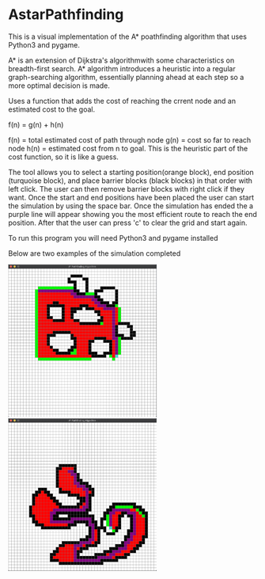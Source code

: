 # AstarPathfinding

This is a visual implementation of the A* poathfinding algorithm that uses Python3 and pygame.

A* is an extension of Dijkstra's algorithmwith some characteristics on breadth-first search. A* algorithm introduces a heuristic into a regular graph-searching algorithm, essentially planning ahead at each step so a more optimal decision is made.

Uses a function that adds the cost of reaching the crrent node and an estimated cost to the goal.

f(n) = g(n) + h(n)

f(n) = total estimated cost of path through node 
g(n) = cost so far to reach node 
h(n) = estimated cost from n to goal. This is the heuristic part of the cost    function, so it is like a guess.

The tool allows you to select a starting position(orange block), end position (turquoise block), and place barrier blocks (black blocks) in that order with left click. The user can then remove barrier blocks with right click if they want. Once the start and end positions have been placed the user can start the simulation by using the space bar. Once the simulation has ended the a purple line will appear showing you the most efficient route to reach the end position. After that the user can press 'c' to clear the grid and start again.

To run this program you will need Python3 and pygame installed

Below are two examples of the simulation completed

<img src="images/pathfinder.png" width="300">
<img src="images/pathfinder2.png" width="300">
